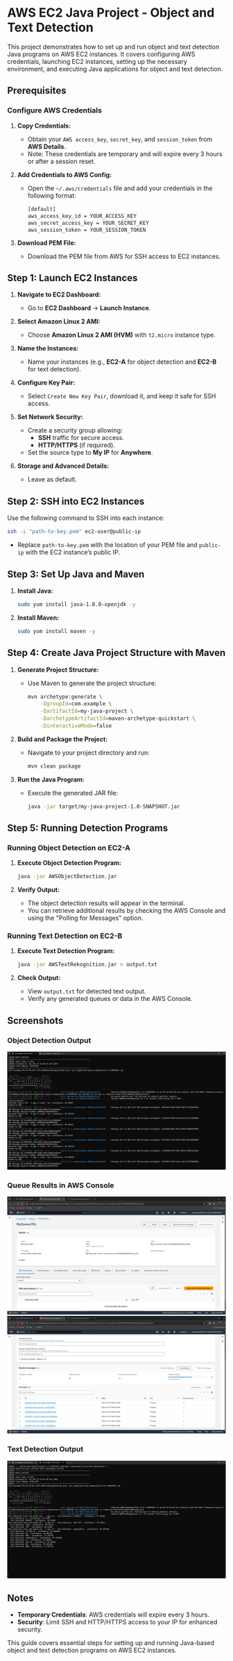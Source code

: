 # AWS EC2 Java Project - Object and Text Detection

This project demonstrates how to set up and run object and text detection Java programs on AWS EC2 instances. It covers configuring AWS credentials, launching EC2 instances, setting up the necessary environment, and executing Java applications for object and text detection.

## Prerequisites

### Configure AWS Credentials
1. **Copy Credentials:**
   - Obtain your `AWS access_key`, `secret_key`, and `session_token` from **AWS Details**.
   - Note: These credentials are temporary and will expire every 3 hours or after a session reset.

2. **Add Credentials to AWS Config:**
   - Open the `~/.aws/credentials` file and add your credentials in the following format:
     ```plaintext
     [default]
     aws_access_key_id = YOUR_ACCESS_KEY
     aws_secret_access_key = YOUR_SECRET_KEY
     aws_session_token = YOUR_SESSION_TOKEN
     ```

3. **Download PEM File:**
   - Download the PEM file from AWS for SSH access to EC2 instances.

## Step 1: Launch EC2 Instances

1. **Navigate to EC2 Dashboard:**
   - Go to **EC2 Dashboard** → **Launch Instance**.

2. **Select Amazon Linux 2 AMI:**
   - Choose **Amazon Linux 2 AMI (HVM)** with `t2.micro` instance type.

3. **Name the Instances:**
   - Name your instances (e.g., **EC2-A** for object detection and **EC2-B** for text detection).

4. **Configure Key Pair:**
   - Select `Create New Key Pair`, download it, and keep it safe for SSH access.

5. **Set Network Security:**
   - Create a security group allowing:
     - **SSH** traffic for secure access.
     - **HTTP/HTTPS** (if required).
   - Set the source type to **My IP** for **Anywhere**.

6. **Storage and Advanced Details:**
   - Leave as default.

## Step 2: SSH into EC2 Instances

Use the following command to SSH into each instance:

```bash
ssh -i "path-to-key.pem" ec2-user@public-ip
```

- Replace `path-to-key.pem` with the location of your PEM file and `public-ip` with the EC2 instance’s public IP.

## Step 3: Set Up Java and Maven

1. **Install Java:**
   ```bash
   sudo yum install java-1.8.0-openjdk -y
   ```

2. **Install Maven:**
   ```bash
   sudo yum install maven -y
   ```

## Step 4: Create Java Project Structure with Maven

1. **Generate Project Structure:**
   - Use Maven to generate the project structure:

     ```bash
     mvn archetype:generate \
         -DgroupId=com.example \
         -DartifactId=my-java-project \
         -DarchetypeArtifactId=maven-archetype-quickstart \
         -DinteractiveMode=false
     ```

2. **Build and Package the Project:**
   - Navigate to your project directory and run:

     ```bash
     mvn clean package
     ```

3. **Run the Java Program:**
   - Execute the generated JAR file:

     ```bash
     java -jar target/my-java-project-1.0-SNAPSHOT.jar
     ```

## Step 5: Running Detection Programs

### Running Object Detection on EC2-A

1. **Execute Object Detection Program:**
   ```bash
   java -jar AWSObjectDetection.jar
   ```

2. **Verify Output:**
   - The object detection results will appear in the terminal.
   - You can retrieve additional results by checking the AWS Console and using the "Polling for Messages" option.

### Running Text Detection on EC2-B

1. **Execute Text Detection Program:**
   ```bash
   java -jar AWSTextRekognition.jar > output.txt
   ```

2. **Check Output:**
   - View `output.txt` for detected text output.
   - Verify any generated queues or data in the AWS Console.

## Screenshots

### Object Detection Output
![Object Detection](./Screenshot%201.png)

### Queue Results in AWS Console
![Queue Result](./Screenshot%20SQS.png)
![Queue Result](./SQS%20Messages.png)

### Text Detection Output
![Text Detection](./Screenshot%202.png)


## Notes
- **Temporary Credentials**: AWS credentials will expire every 3 hours.
- **Security**: Limit SSH and HTTP/HTTPS access to your IP for enhanced security.

This guide covers essential steps for setting up and running Java-based object and text detection programs on AWS EC2 instances.
